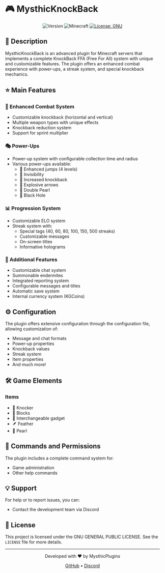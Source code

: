 # 🎮 MysthicKnockBack

<div align="center">

![Version](https://img.shields.io/badge/version-1.0.0-blue.svg?cacheSeconds=2592000)
![Minecraft](https://img.shields.io/badge/1.8.8%20Plugin-brightgreen)
[![License: GNU](https://img.shields.io/badge/License-GNU-yellow.svg)](LICENSE)

</div>

## 📖 Description

MysthicKnockBack is an advanced plugin for Minecraft servers that implements a complete KnockBack FFA (Free For All) system with unique and customizable features. The plugin offers an enhanced combat experience with power-ups, a streak system, and special knockback mechanics.

## ⭐ Main Features

### 🎯 Enhanced Combat System
- Customizable knockback (horizontal and vertical)
- Multiple weapon types with unique effects
- Knockback reduction system
- Support for sprint multiplier

### 🎭 Power-Ups
- Power-up system with configurable collection time and radius
- Various power-ups available:
  - 🦘 Enhanced jumps (4 levels)
  - 👻 Invisibility
  - 💨 Increased knockback
  - 🏹 Explosive arrows
  - 💫 Double Pearl
  - 🌌 Black Hole

### 📊 Progression System
- Customizable ELO system
- Streak system with:
  - Special tags (40, 60, 80, 100, 150, 500 streaks)
  - Customizable messages
  - On-screen titles
  - Informative holograms

### 🎨 Additional Features
- Customizable chat system
- Summonable endermites
- Integrated reporting system
- Configurable messages and titles
- Automatic save system
- Internal currency system (KGCoins)

## ⚙️ Configuration

The plugin offers extensive configuration through the configuration file, allowing customization of:
- Message and chat formats
- Power-up properties
- Knockback values
- Streak system
- Item properties
- And much more!

## 🛠️ Game Elements

### Items
- 🔨 Knocker
- 🧊 Blocks
- 🏹 Interchangeable gadget
- 🪶 Feather
- 💎 Pearl

## 🎯 Commands and Permissions

The plugin includes a complete command system for:
- Game administration
- Other help commands

## 💡 Support

For help or to report issues, you can:
- Contact the development team via Discord

## 📝 License

This project is licensed under the GNU GENERAL PUBLIC LICENSE. See the `LICENSE` file for more details.

---
<div align="center">
Developed with ❤️ by MysthicPlugins

[GitHub](https://github.com/MysthicPlugins) • [Discord](https://discord.gg/kGgC39ufjs)
</div>
